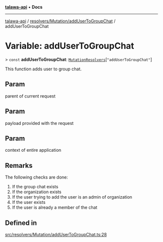 [**talawa-api**](../../../../README.md) • **Docs**

***

[talawa-api](../../../../modules.md) / [resolvers/Mutation/addUserToGroupChat](../README.md) / addUserToGroupChat

# Variable: addUserToGroupChat

\> `const` **addUserToGroupChat**: [`MutationResolvers`](../../../../types/generatedGraphQLTypes/type-aliases/MutationResolvers.md)\[`"addUserToGroupChat"`\]

This function adds user to group chat.

## Param

parent of current request

## Param

payload provided with the request

## Param

context of entire application

## Remarks

The following checks are done:
1. If the group chat exists
2. If the organization exists
3. If the user trying to add the user is an admin of organization
4. If the user exists
5. If the user is already a member of the chat

## Defined in

[src/resolvers/Mutation/addUserToGroupChat.ts:28](https://github.com/PalisadoesFoundation/talawa-api/blob/d0c167bb942c4778fba221c2cdd27665fc7dbf61/src/resolvers/Mutation/addUserToGroupChat.ts#L28)
